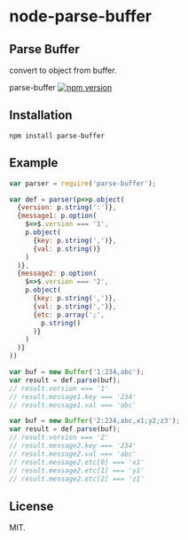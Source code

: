 # node-parse-buffer

Parse Buffer
----------------------

convert to object from buffer.

parse-buffer [![npm version](https://badge.fury.io/js/parse-buffer.svg)](http://badge.fury.io/js/parse-buffer)

Installation
-------

```
npm install parse-buffer
```

Example
-------

```js
var parser = require('parse-buffer');

var def = parser(p=>p.object(
  {version: p.string(':')},
  {message1: p.option(
    $=>$.version === '1',
    p.object(
      {key: p.string(',')},
      {val: p.string()}
    )
  )},
  {message2: p.option(
    $=>$.version === '2',
    p.object(
      {key: p.string(',')},
      {val: p.string(',')},
      {etc: p.array(';',
        p.string()
      )}
    )
  )}
))

var buf = new Buffer('1:234,abc');
var result = def.parse(buf);
// result.version === '1'
// result.message1.key === '234'
// result.message1.val === 'abc'

var buf = new Buffer('2:234,abc,x1;y2;z3');
var result = def.parse(buf);
// result.version === '2'
// result.message2.key === '234'
// result.message2.val === 'abc'
// result.message2.etc[0] === 'x1'
// result.message2.etc[1] === 'y1'
// result.message2.etc[2] === 'z1'
```

License
-------

MIT.
